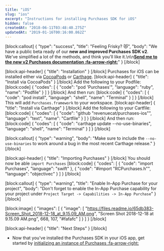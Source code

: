 ```yaml
---
title: "iOS"
slug: "ios"
excerpt: "Instructions for installing Purchases SDK for iOS"
hidden: false
createdAt: "2018-06-11T03:48:40.275Z"
updatedAt: "2019-01-16T00:16:00.862Z"
---
```

[block:callout]
{
  "type": "success",
  "title": "Feeling Frisky? 😻",
  "body": "We have a public beta ready of our **new and improved Purchases SDK v2**. We've simplified a  lot of the methods, and think you'll like it.\n\n[**Send me to the new v2 Purchases documentation :fa-arrow-right:**](https://docs.revenuecat.com/v2.0/docs/ios)"
}
[/block]

[block:api-header]
{
  "title": "Installation"
}
[/block]
Purchases for iOS can be installed either via [CocoaPods](doc:ios#section-install-via-cocoapods) or [Carthage](ios#section-install-via-carthage). 
[block:api-header]
{
  "title": "Install via CocoaPods"
}
[/block]
Add the following to your Podfile:
[block:code]
{
  "codes": [
    {
      "code": "pod 'Purchases'",
      "language": "ruby",
      "name": "Podfile"
    }
  ]
}
[/block]
And then run:
[block:code]
{
  "codes": [
    {
      "code": "pod install",
      "language": "shell",
      "name": "Terminal"
    }
  ]
}
[/block]
This will add `Purchases.framework` to your workspace.
[block:api-header]
{
  "title": "Install via Carthage"
}
[/block]
Add the following to your Cartfile:
[block:code]
{
  "codes": [
    {
      "code": "github \"revenuecat/purchases-ios\"",
      "language": "text",
      "name": "Cartfile"
    }
  ]
}
[/block]
And then run:
[block:code]
{
  "codes": [
    {
      "code": "carthage update --no-use-binaries",
      "language": "shell",
      "name": "Terminal"
    }
  ]
}
[/block]

[block:callout]
{
  "type": "warning",
  "body": "Make sure to include the `--no-use-binaries` to work around a bug in the most recent Carthage release."
}
[/block]

[block:api-header]
{
  "title": "Importing Purchases"
}
[/block]
You should now be able `import Purchases`
[block:code]
{
  "codes": [
    {
      "code": "import Purchases",
      "language": "swift"
    },
    {
      "code": "#import \"RCPurchases.h\"",
      "language": "objectivec"
    }
  ]
}
[/block]

[block:callout]
{
  "type": "warning",
  "title": "Enable In-App Purchase for your project",
  "body": "Don't forget to enable the In-App Purchase capability for your project under `Project Target -> Capabilities -> In-App Purchase`"
}
[/block]

[block:image]
{
  "images": [
    {
      "image": [
        "https://files.readme.io/65db383-Screen_Shot_2018-12-18_at_9.15.09_AM.png",
        "Screen Shot 2018-12-18 at 9.15.09 AM.png",
        668,
        107,
        "#fafafc"
      ]
    }
  ]
}
[/block]

[block:api-header]
{
  "title": "Next Steps"
}
[/block]
* Now that you've installed the Purchases SDK in your iOS app, get started by [initializing an instance of Purchases :fa-arrow-right:](doc:getting-started-1#section-4-initialize-purchases)